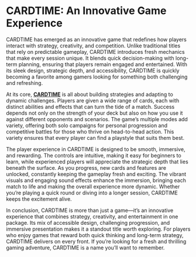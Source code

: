 # CARDTIME: An Innovative Game Experience

CARDTIME has emerged as an innovative game that redefines how players interact with strategy, creativity, and competition. Unlike traditional titles that rely on predictable gameplay, CARDTIME introduces fresh mechanics that make every session unique. It blends quick decision-making with long-term planning, ensuring that players remain engaged and entertained. With its sleek design, strategic depth, and accessibility, CARDTIME is quickly becoming a favorite among gamers looking for something both challenging and refreshing.

At its core, **[CARDTIME](https://cardtime.org)** is all about building strategies and adapting to dynamic challenges. Players are given a wide range of cards, each with distinct abilities and effects that can turn the tide of a match. Success depends not only on the strength of your deck but also on how you use it against different opponents and scenarios. The game’s multiple modes add variety, offering both solo campaigns for personal progression and competitive battles for those who thrive on head-to-head action. This variety ensures that every player can find a playstyle that suits them best.

The player experience in CARDTIME is designed to be smooth, immersive, and rewarding. The controls are intuitive, making it easy for beginners to learn, while experienced players will appreciate the strategic depth that lies beneath the surface. As you progress, new cards and features are unlocked, constantly keeping the gameplay fresh and exciting. The vibrant visuals and engaging sound effects enhance the immersion, bringing each match to life and making the overall experience more dynamic. Whether you’re playing a quick round or diving into a longer session, CARDTIME keeps the excitement alive.

In conclusion, CARDTIME is more than just a game—it’s an innovative experience that combines strategy, creativity, and entertainment in one package. Its mix of accessible design, challenging progression, and immersive presentation makes it a standout title worth exploring. For players who enjoy games that reward both quick thinking and long-term strategy, CARDTIME delivers on every front. If you’re looking for a fresh and thrilling gaming adventure, CARDTIME is a name you’ll want to remember.